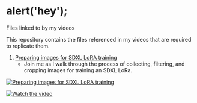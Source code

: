 # alert('hey');
Files linked to by my videos

This repository contains the files referenced in my videos that are required to replicate them.

1. [Preparing images for SDXL LoRA training ](https://github.com/mraiser/videoprops/tree/main/20230821_image_processing)
    - Join me as I walk through the process of collecting, filtering, and cropping images for training an SDXL LoRa.

[![Preparing images for SDXL LoRA training](https://www.youtube.com/watch?v=z8jVdaluPQQ)](https://www.youtube.com/watch?v=z8jVdaluPQQ)

[![Watch the video](https://img.youtube.com/vi/z8jVdaluPQQ/maxresdefault.jpg)](https://www.youtube.com/watch?v=z8jVdaluPQQ)
